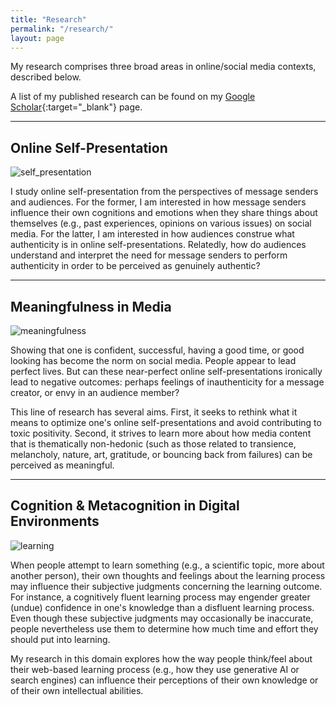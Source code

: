 ```yaml
---
title: "Research"
permalink: "/research/"
layout: page
---
```


My research comprises three broad areas in online/social media contexts, described below. 

A list of my published research can be found on my [Google Scholar](https://scholar.google.com/citations?user=AdxYcLkAAAAJ){:target="_blank"} page.

---

## Online Self-Presentation

![self_presentation](/assets/images/use_phone.png)

I study online self-presentation from the perspectives of message senders and audiences. For the former, I am interested in how message senders influence their own cognitions and emotions when they share things about themselves (e.g., past experiences, opinions on various issues) on social media. For the latter, I am interested in how audiences construe what authenticity is in online self-presentations. Relatedly, how do audiences understand and interpret the need for message senders to perform authenticity in order to be perceived as genuinely authentic? 

---

## Meaningfulness in Media

![meaningfulness](/assets/images/lookingout.png)

Showing that one is confident, successful, having a good time, or good looking has become the norm on social media. People appear to lead perfect lives. But can these near-perfect online self-presentations ironically lead to negative outcomes: perhaps feelings of inauthenticity for a message creator, or envy in an audience member? 

This line of research has several aims. First, it seeks to rethink what it means to optimize one's online self-presentations and avoid contributing to toxic positivity. Second, it strives to learn more about how media content that is thematically non-hedonic (such as those related to transience, melancholy, nature, art, gratitude, or bouncing back from failures) can be perceived as meaningful.

---

## Cognition & Metacognition in Digital Environments

![learning](/assets/images/infoacquisition.png)

When people attempt to learn something (e.g., a scientific topic, more about another person), their own thoughts and feelings about the learning process may influence their subjective judgments concerning the learning outcome. For instance, a cognitively fluent learning process may engender greater (undue) confidence in one's knowledge than a disfluent learning process. Even though these subjective judgments may occasionally be inaccurate, people nevertheless use them to determine how much time and effort they should put into learning.

My research in this domain explores how the way people think/feel about their web-based learning process (e.g., how they use generative AI or search engines) can influence their perceptions of their own knowledge or of their own intellectual abilities.